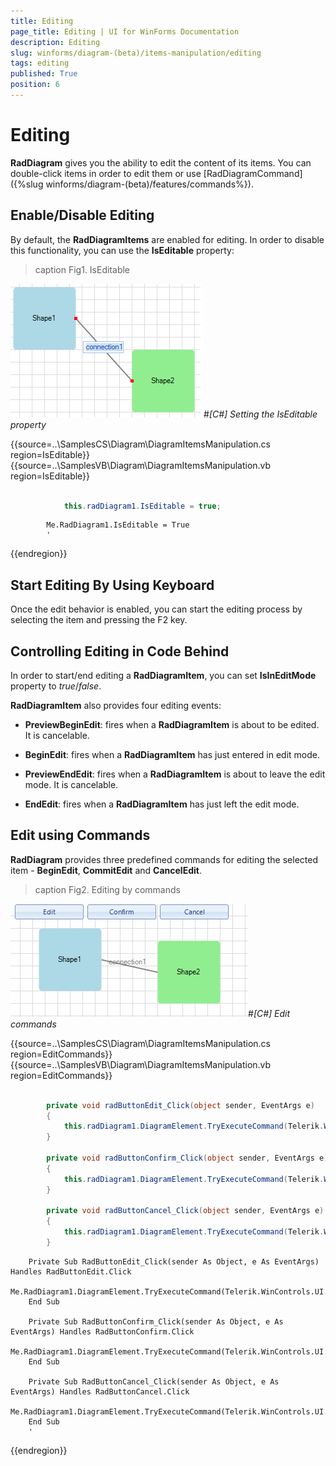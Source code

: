 ```yaml
---
title: Editing
page_title: Editing | UI for WinForms Documentation
description: Editing
slug: winforms/diagram-(beta)/items-manipulation/editing
tags: editing
published: True
position: 6
---
```


# Editing



__RadDiagram__ gives you the ability to edit the content of its items. 
      You can double-click items in order to edit them or use 
      [RadDiagramCommand]({%slug winforms/diagram-(beta)/features/commands%}).

## Enable/Disable Editing

By default, the __RadDiagramItems__ are enabled for editing. In order to disable this functionality,
        you can use the __IsEditable__ property:
>caption Fig1. IsEditable

![diagram-items-manipulation-editing 001](images/diagram-items-manipulation-editing001.png)#_[C#] Setting the IsEditable property_

	



{{source=..\SamplesCS\Diagram\DiagramItemsManipulation.cs region=IsEditable}} 
{{source=..\SamplesVB\Diagram\DiagramItemsManipulation.vb region=IsEditable}} 

````C#
            
            this.radDiagram1.IsEditable = true;
````
````VB.NET
        Me.RadDiagram1.IsEditable = True
        '
````

{{endregion}} 




## Start Editing By Using Keyboard

Once the edit behavior is enabled, you can start the editing process by selecting the item and pressing the F2 key.
        

## Controlling Editing in Code Behind

In order to start/end editing a __RadDiagramItem__, you can set __IsInEditMode__ property to
          *true*/*false*.
        

__RadDiagramItem__ also provides four editing events:

* __PreviewBeginEdit__: fires when a __RadDiagramItem__ is about to be edited. It is cancelable.
            

* __BeginEdit__: fires when a __RadDiagramItem__ has just entered in edit mode.
            

* __PreviewEndEdit__: fires when a __RadDiagramItem__ is about to leave the edit mode. It is cancelable.
            

* __EndEdit__: fires when a __RadDiagramItem__ has just left the edit mode.
            

## Edit using Commands

__RadDiagram__ provides three predefined commands for editing the selected item - __BeginEdit__,
          __CommitEdit__ and __CancelEdit__.
>caption Fig2. Editing by commands

![diagram-items-manipulation-editing 002](images/diagram-items-manipulation-editing002.gif)#_[C#] Edit commands_

	



{{source=..\SamplesCS\Diagram\DiagramItemsManipulation.cs region=EditCommands}} 
{{source=..\SamplesVB\Diagram\DiagramItemsManipulation.vb region=EditCommands}} 

````C#
            
        private void radButtonEdit_Click(object sender, EventArgs e)
        {
            this.radDiagram1.DiagramElement.TryExecuteCommand(Telerik.WinControls.UI.Diagrams.DiagramCommands.BeginEdit);
        }
            
        private void radButtonConfirm_Click(object sender, EventArgs e)
        {
            this.radDiagram1.DiagramElement.TryExecuteCommand(Telerik.WinControls.UI.Diagrams.DiagramCommands.CommitEdit);
        }

        private void radButtonCancel_Click(object sender, EventArgs e)
        {
            this.radDiagram1.DiagramElement.TryExecuteCommand(Telerik.WinControls.UI.Diagrams.DiagramCommands.CancelEdit);
        }
````
````VB.NET
    Private Sub RadButtonEdit_Click(sender As Object, e As EventArgs) Handles RadButtonEdit.Click
        Me.RadDiagram1.DiagramElement.TryExecuteCommand(Telerik.WinControls.UI.Diagrams.DiagramCommands.BeginEdit)
    End Sub

    Private Sub RadButtonConfirm_Click(sender As Object, e As EventArgs) Handles RadButtonConfirm.Click
        Me.RadDiagram1.DiagramElement.TryExecuteCommand(Telerik.WinControls.UI.Diagrams.DiagramCommands.CommitEdit)
    End Sub

    Private Sub RadButtonCancel_Click(sender As Object, e As EventArgs) Handles RadButtonCancel.Click
        Me.RadDiagram1.DiagramElement.TryExecuteCommand(Telerik.WinControls.UI.Diagrams.DiagramCommands.CancelEdit)
    End Sub
    '
````

{{endregion}} 




